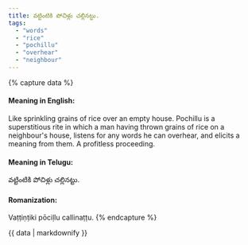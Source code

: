 ```yaml
---
title: వట్టింటికి పోచిళ్లు చల్లినట్టు.
tags:
  - "words"
  - "rice"
  - "pochillu"
  - "overhear"
  - "neighbour"
---
```


{% capture data %}
#### Meaning in English:
Like sprinkling grains of rice over an empty house.
Pochillu is a superstitious rite in which a man having thrown grains of rice on a neighbour's house, listens for any words he can overhear, and elicits a meaning from them.
A profitless proceeding.

#### Meaning in Telugu:
వట్టింటికి పోచిళ్లు చల్లినట్టు.

#### Romanization:
Vaṭṭiṇṭiki pōciḷlu callinaṭṭu.
{% endcapture %}

{{ data | markdownify }}

